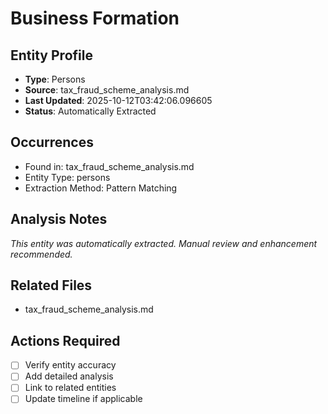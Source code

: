 # Business Formation

## Entity Profile
- **Type**: Persons
- **Source**: tax_fraud_scheme_analysis.md
- **Last Updated**: 2025-10-12T03:42:06.096605
- **Status**: Automatically Extracted

## Occurrences
- Found in: tax_fraud_scheme_analysis.md
- Entity Type: persons
- Extraction Method: Pattern Matching

## Analysis Notes
*This entity was automatically extracted. Manual review and enhancement recommended.*

## Related Files
- tax_fraud_scheme_analysis.md

## Actions Required
- [ ] Verify entity accuracy
- [ ] Add detailed analysis
- [ ] Link to related entities
- [ ] Update timeline if applicable

